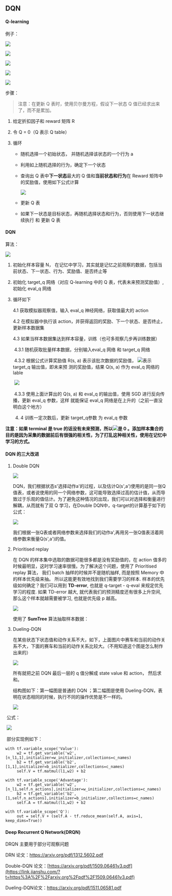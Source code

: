 

## DQN

#### Q-learning

例子：

![](../imgs/33.png)

![](../imgs/34.png)

![](../imgs/36.png)

![](../imgs/37.png)

![](../imgs/38.png)

步骤：

> 注意：在更新 Q 表时，使用贝尔曼方程，假设下一状态 Q 值已经求出来了，而不是累加。

1. 给定折扣因子和 reward 矩阵 R 

2. 令 Q = 0（Q 表示 Q table）

3. 循环

   - 随机选择一个初始状态， 并随机选择该状态的一个行为 a

   - 利用如上随机选择的行为，确定下一个状态

   - 查询出 Q 表中**下一状态**最大的 Q 值和**当前状态和行为**在 Reward 矩阵中的奖励值，使用如下公式计算

     ![](../imgs/39.png)

   - 更新 Q 表
   - 如果下一状态是目标状态，再随机选择状态和行为，否则使用下一状态继续执行 和 更新 Q 表

#### DQN

算法：

![](../imgs/40.png)

1. 初始化样本容量 N， 在记忆中学习，其实就是记忆之前观察的数据，包括当前状态、下一状态、行为、奖励值、是否终止等

2. 初始化 target_q 网络（对应 Q-learning 中的 Q 表，代表未来预测奖励值）, 初始化 eval_q 网络

3. 循环如下

   4.1 获取模拟器观察值，输入 eval_q  神经网络，获取值最大的 action

   4.2 在模拟器中执行该 action，并获得返回的奖励、下一个状态、是否终止，更新样本数据集

   4.3 如果当样本数据集达到样本容量，训练（也可多观察几步再训练数据）

   ​	4.3.1 随机获取批量样本数据，分别输入eval_q 网络  和 target_q 网络

   ​	4.3.2 根据公式计算奖励值 R(s, a) 表示该批次数据的奖励值， ![](../imgs/41.png)表示 target_q 输出值，即未来预		    测的奖励值，结果 Q(s, a) 作为 eval_q 网络的 lable

   ​		![](../imgs/39.png)

   ​	4.3.3 使用上面计算出的 Q(s, a) 和 eval_q 的输出值，使用 SGD 进行反向传播，更新 eval_q 参数，这样  就能保证 eval_q  网络是在上升的（之前一直没明白这个地方）

   4. 4  训练一定次数后，更新 target_q参数  为 eval_q  参数

**注意：如果 terminal 是 true 的话没有未来预测，所以![](../imgs/42.png)是 0 。添加样本集合的目的是因为采集的数据前后有很强的相关性，为了打乱这种相关性，使用在记忆中学习的方式。**



#### DQN 的三大改进

1. Double DQN

   ![](../imgs/43.png)

   DQN，我们根据状态s'选择动作a'的过程，以及估计Q(s',a')使用的是同一张Q值表，或者说使用的同一个网络参数，这可能导致选择过高的估计值，从而导致过于乐观的值估计。为了避免这种情况的出现，我们可以对选择和衡量进行解耦，从而就有了双 Q 学习，在Double DQN中，q-target的计算基于如下的公式：

   ![](../imgs/44.png)

   我们根据一张Q表或者网络参数来选择我们的动作a',再用另一张Q值表活着网络参数来衡量Q(s',a')的值。

2. Prioritised replay

   在 DQN 的样本集中选取的数据可能很多都是没有奖励值的，在 action 值多的时候最明显，这时学习速率很慢。为了解决这个问题，使用了 Prioritised replay 算法， 我们 batch 抽样的时候并不是随机抽样, 而是按照 Memory 中的样本优先级来抽。 所以这能更有效地找到我们需要学习的样本. 样本的优先级如何确定？我们可以用到 **TD-error**, 也就是 q-target - q-eval 来规定优先学习的程度. 如果 TD-error 越大, 就代表我们的预测精度还有很多上升空间, 那么这个样本就越需要被学习, 也就是优先级 p 越高。

   ![](../imgs/48.png)

   使用了 **SumTree** 算法抽取样本数据：

3. Dueling-DQN

   在某些状态下状态值和动作关系不大，如下，上面图片中赛车和当前的动作关系不大，下面的赛车和当前的动作关系比较大。（不用知道这个图是怎么制作出来的）

   ![](../imgs/45.png)

   所有就把之前 DQN 最后一层的 q 值分解成 state value 和 action， 然后求和。

   结构图如下：第一幅图是普通的 DQN ；第二幅图是使用 Dueling-DQN，表明在状态相同的时候，执行不同的操作优势是不一样的。

   ![](../imgs/46.png)



​	公式：

​	![](../imgs/47.png)

​	部分实现例如下：

```
with tf.variable_scope('Value'):
     w2 = tf.get_variable('w2',[n_l1,1],initializer=w_initializer,collections=c_names)
     b2 = tf.get_variable('b2',[1,1],initializer=b_initializer,collections=c_names)
     self.V = tf.matmul(l1,w2) + b2

with tf.variable_scope('Advantage'):
     w2 = tf.get_variable('w2',[n_l1,self.n_actions],initializer=w_initializer,collections=c_names)
     b2 = tf.get_variable('b2',			  [1,self.n_actions],initializer=b_initializer,collections=c_names)
     self.A = tf.matmul(l1,w2) + b2

with tf.variable_scope('Q'):
     out = self.V + (self.A - tf.reduce_mean(self.A, axis=1, keep_dims=True))
```



#### Deep Recurrent Q Network(DRQN)

DRQN 主要用于部分可观察问题













DRN 论文：https://arxiv.org/pdf/1312.5602.pdf

Double-DQN 论文：[https://arxiv.org/pdf/1509.06461v3.pdf](https://link.jianshu.com/?t=https%3A%2F%2Farxiv.org%2Fpdf%2F1509.06461v3.pdf)

Dueling-DQN论文：https://arxiv.org/pdf/1511.06581.pdf

